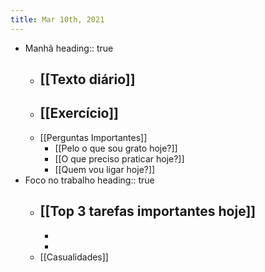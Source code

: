 ```yaml
---
title: Mar 10th, 2021
---
```


- Manhã
  heading:: true
	- [[Texto diário]]
		-
	- [[Exercício]]
		-
	- [[Perguntas Importantes]]
		- [[Pelo o que sou grato hoje?]]
		- [[O que preciso praticar hoje?]]
		- [[Quem vou ligar hoje?]]
- Foco no trabalho
  heading:: true
	- [[Top 3 tarefas importantes hoje]]
		-
		-
		-
	- [[Casualidades]]